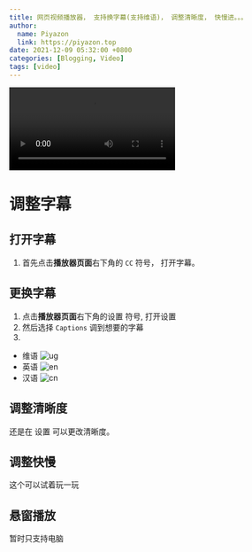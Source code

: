 ```yaml
---
title: 网页视频播放器， 支持换字幕(支持维语)， 调整清晰度， 快慢进。。。
author:
  name: Piyazon
  link: https://piyazon.top
date: 2021-12-09 05:32:00 +0800
categories: [Blogging, Video]
tags: [video]
---
```


<!--Add a Simple HTML5 Video tag-->
<video crossorigin="" playsinline="" data-poster="https://git.lug.ustc.edu.cn/flame3/images/-/raw/main/videos/steve.png" id="player">

<source src="https://piyazon.top/test/assets/videos/480.mp4" size="480">

<source src="https://upos-sz-mirrorcos.bilivideo.com/upgcxcode/80/71/420357180/420357180-1-16.mp4?e=ig8euxZM2rNcNbRVhwdVhwdlhWdVhwdVhoNvNC8BqJIzNbfq9rVEuxTEnE8L5F6VnEsSTx0vkX8fqJeYTj_lta53NCM=&uipk=5&nbs=1&deadline=1639113468&gen=playurlv2&os=cosbv&oi=1866715013&trid=b9e51cc2c26944a8b954fcbad95f4441h&platform=html5&upsig=bb130a1ec45550e9ce9e08b310ce8458&uparams=e,uipk,nbs,deadline,gen,os,oi,trid,platform&mid=0&bvc=vod&nettype=0&bw=53483&logo=80000000" type="video/mp4" size="720">

<source src="https://upos-sz-mirrorcos.bilivideo.com/upgcxcode/80/71/420357180/420357180-1-16.mp4?e=ig8euxZM2rNcNbRVhwdVhwdlhWdVhwdVhoNvNC8BqJIzNbfq9rVEuxTEnE8L5F6VnEsSTx0vkX8fqJeYTj_lta53NCM=&uipk=5&nbs=1&deadline=1639113468&gen=playurlv2&os=cosbv&oi=1866715013&trid=b9e51cc2c26944a8b954fcbad95f4441h&platform=html5&upsig=bb130a1ec45550e9ce9e08b310ce8458&uparams=e,uipk,nbs,deadline,gen,os,oi,trid,platform&mid=0&bvc=vod&nettype=0&bw=53483&logo=80000000" type="video/mp4" size="1080">

<track kind="captions" label="ئۇيغۇرچە" srclang="ug" src="https://api.allorigins.win/raw?url=https://git.lug.ustc.edu.cn/flame3/images/-/raw/main/videos/steve/ug.vtt">

<track kind="captions" label="English" srclang="en" src="https://api.allorigins.win/raw?url=https://git.lug.ustc.edu.cn/flame3/images/-/raw/main/videos/steve/en.vtt">

<track kind="captions" label="汉语" srclang="zh-CN" src="https://api.allorigins.win/raw?url=https://git.lug.ustc.edu.cn/flame3/images/-/raw/main/videos/steve/cn.vtt">
</video>

# 调整字幕

## 打开字幕

1. 首先点击**播放器页面**右下角的 `CC` 符号， 打开字幕。

## 更换字幕

1. 点击**播放器页面**右下角的设置 <span class="fa fa-cog"></span> 符号, 打开设置
2. 然后选择 `Captions` 调到想要的字幕
3.

- 维语 ![ug](/jekyll/posts/ug.png)
- 英语 ![en](/jekyll/posts/en.png)
- 汉语 ![cn](/jekyll/posts/cn.png)

## 调整清晰度

还是在 设置 <span class="fa fa-cog"></span> 可以更改清晰度。

## 调整快慢

这个可以试着玩一玩

## 悬窗播放

暂时只支持电脑
